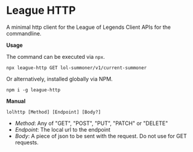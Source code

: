 # League HTTP

A minimal http client for the League of Legends Client APIs for the commandline.

**Usage**

The command can be executed via `npx`.

```
npx league-http GET lol-summoner/v1/current-summoner
```

Or alternatively, installed globally via NPM.

```
npm i -g league-http
```

**Manual**

```
lolhttp [Method] [Endpoint] [Body?]
```

- *Method*: Any of "GET", "POST", "PUT", "PATCH" or "DELETE"
- *Endpoint*: The local url to the endpoint
- *Body*: A piece of json to be sent with the request. Do not use for GET requests.
